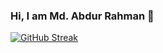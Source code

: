 ### Hi, I am Md. Abdur Rahman 👋
[![GitHub Streak](https://github-readme-streak-stats.herokuapp.com?user=https%3A%2F%2Fgithub.com%2FArahman75)](https://git.io/streak-stats)
<!--
**Arahman75/Arahman75** is a ✨ _special_ ✨ repository because its `README.md` (this file) appears on your GitHub profile.

Here are some ideas to get you started:

- 🔭 I’m currently working on ...
- 🌱 I’m currently learning ...
- 👯 I’m looking to collaborate on ...
- 🤔 I’m looking for help with ...
- 💬 Ask me about ...
- 📫 How to reach me: ...
- 😄 Pronouns: ...
- ⚡ Fun fact: ...
-->
